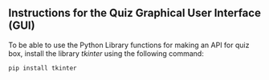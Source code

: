 ## Instructions for the Quiz Graphical User Interface (GUI)


To be able to use the Python Library functions for making an API for quiz box, install the library _tkinter_ using the following command:

`pip install tkinter`
